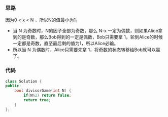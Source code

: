 ### 思路

因为0 < x < N ，所以N的值最小为1。

- 当 N 为奇数时，N的因子全部为奇数，那么 N-x 一定为偶数，则如果Alice拿到的是奇数，那么Bob得到的一定是偶数，Bob只需要拿 1，轮到Alice的时候一定都是奇数，直至最后剩的值为1，所以Alice必输。
- 所以当 N 为偶数时，Alice只需要先拿 1，将奇数的状态转移给Bob就可以赢了。

### 代码

```c++
class Solution {
public:
    bool divisorGame(int N) {
        if(N%2) return false;
        return true;
    }
};
```